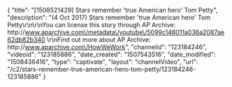 {
    "title": "[1508521429] Stars remember 'true American hero' Tom Petty",
    "description": "(4 Oct 2017) Stars remember 'true American hero' Tom Petty\r\n\r\nYou can license this story through AP Archive: http:\/\/www.aparchive.com\/metadata\/youtube\/5099c148011a036a2087ae62db82b340 \r\nFind out more about AP Archive: http:\/\/www.aparchive.com\/HowWeWork",
    "channelid": "123184246",
    "videoid": "123185886",
    "date_created": "1507543516",
    "date_modified": "1508436416",
    "type": "captivate",
    "layout": "channelVideo",
    "url": "\/c2\/stars-remember-true-american-hero-tom-petty\/123184246-123185886"
}